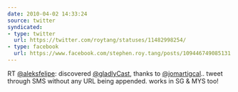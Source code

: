 ```yaml
---
date: 2010-04-02 14:33:24
source: twitter
syndicated:
- type: twitter
  url: https://twitter.com/roytang/statuses/11482998254/
- type: facebook
  url: https://www.facebook.com/stephen.roy.tang/posts/109446749085131
---
```


RT [@aleksfelipe](https://twitter.com/aleksfelipe/): discovered [@gladlyCast](https://twitter.com/gladlyCast/), thanks to [@jomartigcal](https://twitter.com/jomartigcal/).. tweet through SMS without any URL being appended. works in SG & MYS too!
